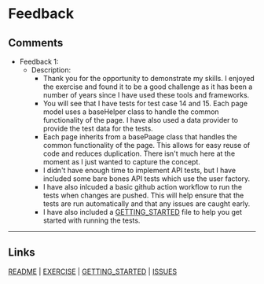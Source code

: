 # Feedback

## Comments

- Feedback 1:
  - Description:
	- Thank you for the opportunity to demonstrate my skills. I enjoyed the exercise and found it to be a good challenge as it has been a number of years since I have used these tools and frameworks. 
	- You will see that I have tests for test case 14 and 15. Each page model uses a baseHelper class to handle the common functionality of the page. I have also used a data provider to provide the test data for the tests.
	- Each page inherits from a basePaage class that handles the common functionality of the page. This allows for easy reuse of code and reduces duplication. There isn't much here at the moment as I just wanted to capture the concept.
  	- I didn't have enough time to implement API tests, but I have included some bare bones API tests which use the user factory.
	- I have also inlcuded a basic github action workflow to run the tests when changes are pushed. This will help ensure that the tests are run automatically and that any issues are caught early.
	- I have also included a [GETTING_STARTED](GETTING_STARTED.md) file to help you get started with running the tests.

---

## Links

[README](README.md) | [EXERCISE](EXERCISE.md) | [GETTING_STARTED](GETTING_STARTED.md) | [ISSUES](ISSUES.md)